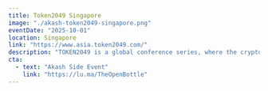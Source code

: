 ```yaml
---
title: Token2049 Singapore
image: "./akash-token2049-singapore.png"
eventDate: "2025-10-01"
location: Singapore
link: "https://www.asia.token2049.com/"
description: "TOKEN2049 is a global conference series, where the crypto ecosystem's decision-makers connect to exchange ideas, network, and shape the industry. TOKEN2049 is the pre-eminent meeting place for entrepreneurs, institutions, industry insiders, investors, builders, and those with a strong interest in the crypto and blockchain industry."
cta:
  - text: "Akash Side Event"
    link: "https://lu.ma/TheOpenBottle"
---
```

